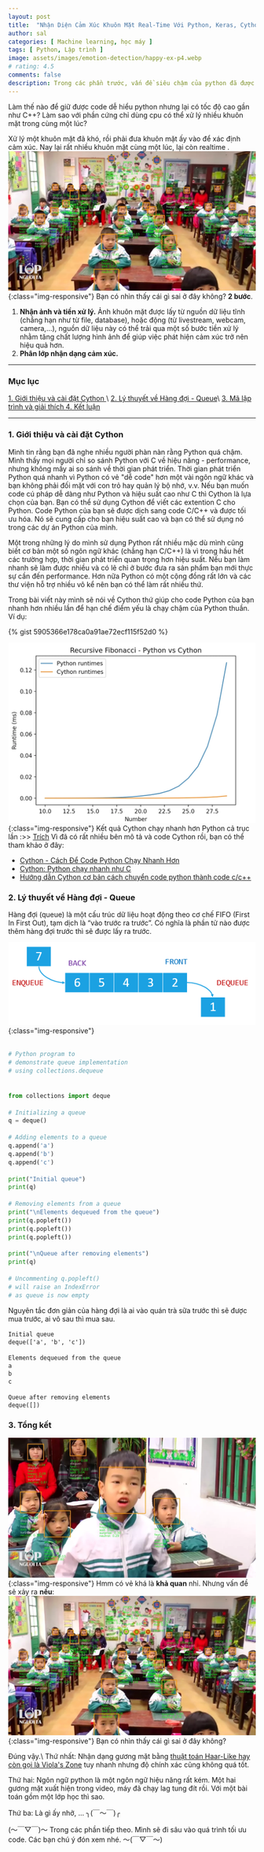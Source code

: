 ```yaml
---
layout: post
title:  "Nhận Diện Cảm Xúc Khuôn Mặt Real-Time Với Python, Keras, Cython và OpenCV.(Part 4) Tối ưu với Cython - [Học máy]"
author: sal
categories: [ Machine learning, học máy ]
tags: [ Python, Lập trình ]
image: assets/images/emotion-detection/happy-ex-p4.webp
# rating: 4.5
comments: false
description: Trong các phần trước, vấn đề siêu chậm của python đã được tôi nhắc đến. Vậy làm thế nào để giữ được code dễ hiểu python nhưng lại có tốc độ cao gần như C++?
---
```


Làm thế nào để giữ được code dễ hiểu python nhưng lại có tốc độ cao gần như C++? Làm sao với phần cứng chỉ dùng cpu có thể xử lý nhiều khuôn mặt trong cùng một lúc?

Xử lý một khuôn mặt đã khó, rồi phải đưa khuôn mặt ấy vào để xác định cảm xúc. Nay lại rất nhiều khuôn mặt cùng một lúc, lại còn realtime .
![image](/assets/images/emotion-detection/result-two.webp){:class="img-responsive"}
Bạn có nhìn thấy cái gì sai ở đây không?
**2 bước**.
1. **Nhận ảnh và tiền xử lý.** Ảnh khuôn mặt được lấy từ nguồn dữ liệu tĩnh (chẳng hạn như từ file, database), hoặc động (từ livestream, webcam, camera,…), nguồn dữ liệu này có thể trải qua một số bước tiền xử lý nhằm tăng chất lượng hình ảnh để giúp việc phát hiện cảm xúc trở nên hiệu quả hơn.
2. **Phân lớp nhận dạng cảm xúc.**

---
### Mục lục
[1. Giới thiệu và cài đặt Cython ](#gioithieu)\\
[2. Lý thuyết về Hàng đợi - Queue](#lythuyetvecode)\\
[3. Mã lập trình và giải thích ](#malaptrinhvagiaithich)
[4. Kết luận ](#ketluan)

---

<a name="gioithieu"></a>
### 1. Giới thiệu và cài đặt Cython

Mình tin rằng bạn đã nghe nhiều người phàn nàn rằng Python quá chậm. Mình thấy mọi người chỉ so sánh Python với C về hiệu năng - performance, nhưng không mấy ai so sánh về thời gian phát triển. Thời gian phát triển Python quá nhanh vì Python có vẻ "dễ code" hơn một vài ngôn ngữ khác và bạn không phải đối mặt với con trỏ hay quản lý bộ nhớ, v.v. Nếu bạn muốn code cú pháp dễ dàng như Python và hiệu suất cao như C thì Cython là lựa chọn của bạn. Bạn có thể sử dụng Cython để viết các extention C cho Python. Code Python của bạn sẽ được dịch sang code C/C++ và được tối ưu hóa. Nó sẽ cung cấp cho bạn hiệu suất cao và bạn có thể sử dụng nó trong các dự án Python của mình.

Một trong những lý do mình sử dụng Python rất nhiều mặc dù mình cũng biết cơ bản một số ngôn ngữ khác (chẳng hạn C/C++) là vì trong hầu hết các trường hợp, thời gian phát triển quan trọng hơn hiệu suất. Nếu bạn làm nhanh sẽ làm được nhiều và có lẽ chỉ ở bước đưa ra sản phẩm bạn mới thực sự cần đến performance. Hơn nữa Python có một cộng đồng rất lớn và các thư viện hỗ trợ nhiều vô kể nên bạn có thể làm rất nhiều thứ.

Trong bài viết này mình sẽ nói về Cython thứ giúp cho code Python của bạn nhanh hơn nhiều lần để hạn chế điểm yếu là chạy chậm của Python thuần.
Ví dụ:

{% gist 5905366e178ca0a91ae72ecf115f52d0 %}

![image](/assets/images/emotion-detection/cython-vs-python.webp){:class="img-responsive"}
Kết quả Cython chạy nhanh hơn Python cả trục lần :>> [Trích](https://betterprogramming.pub/skyrocket-your-python-code-with-cython-6851e357bef8)
Vì đã có rất nhiều bên mô tả và code Cython rồi, bạn có thể tham khảo ở đây:
* [Cython - Cách Để Code Python Chạy Nhanh Hơn](https://codelearn.io/sharing/cython-cach-de-code-python-chay-nhanh)
* [Cython: Python chạy nhanh như C](https://niithanoi.edu.vn/cython-python-chay-nhanh-nhu-c.html)
* [Hướng dẫn Cython cơ bản cách chuyển code python thành code c/c++](https://codelearn.io/sharing/cython-cach-de-code-python-chay-nhanh)

<a name="lythuyetvecode"></a>
### 2. Lý thuyết về Hàng đợi - Queue
Hàng đợi (queue) là một cấu trúc dữ liệu hoạt động theo cơ chế FIFO (First In First Out), tạm dịch là “vào trước ra trước”. Có nghĩa là phần tử nào được thêm hàng đợi trước thì sẽ được lấy ra trước.

![image](/assets/images/emotion-detection/Queue-Illustration.webp){:class="img-responsive"}

```python

# Python program to
# demonstrate queue implementation
# using collections.dequeue


from collections import deque

# Initializing a queue
q = deque()

# Adding elements to a queue
q.append('a')
q.append('b')
q.append('c')

print("Initial queue")
print(q)

# Removing elements from a queue
print("\nElements dequeued from the queue")
print(q.popleft())
print(q.popleft())
print(q.popleft())

print("\nQueue after removing elements")
print(q)

# Uncommenting q.popleft()
# will raise an IndexError
# as queue is now empty
```
Nguyên tắc đơn giản của hàng đợi là ai vào quán trà sữa trước thì sẽ được mua trước, ai vô sau thì mua sau.

```console
Initial queue
deque(['a', 'b', 'c'])

Elements dequeued from the queue
a
b
c

Queue after removing elements
deque([])
```

<a name="tongket"></a>
### 3. Tổng kết

![image](/assets/images/emotion-detection/result-one.webp){:class="img-responsive"}
Hmm có vẻ khá là **khả quan** nhỉ. Nhưng vấn đề sẽ xảy ra **nếu**:
![image](/assets/images/emotion-detection/result-two.webp){:class="img-responsive"}
Bạn có nhìn thấy cái gì sai ở đây không?

Đúng vậy.\\
Thứ nhất: Nhận dạng gương mặt bằng [thuật toán Haar-Like hay còn gọi là Viola's Zone](https://viblo.asia/p/tim-hieu-ve-phuong-phap-nhan-dien-khuon-mat-cua-violas-john-ByEZkNVyKQ0) tuy nhanh nhưng độ chính xác cũng không quá tốt.

Thứ hai: Ngôn ngữ python là một ngôn ngữ hiệu năng rất kém. Một hai gương mặt xuất hiện trong video, máy đã chạy lag tung đít rồi. Với một bài toán gồm một lớp học thì sao.

Thứ  ba: Là gì ấy nhở, ... ╮(￣～￣)╭

(〜￣▽￣)〜 Trong các phần tiếp theo. Mình sẽ đi sâu vào quá trình tối ưu code. Các bạn chú ý đón xem nhé. 〜(￣▽￣〜)
